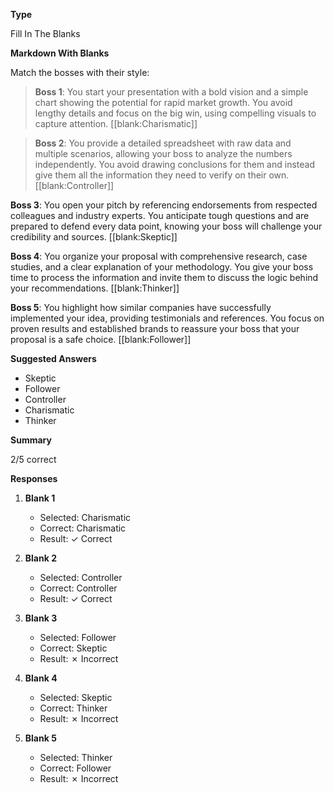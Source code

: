 __Type__

Fill In The Blanks

__Markdown With Blanks__

Match the bosses with their style:



> **Boss 1**: You start your presentation with a bold vision and a simple chart showing the potential for rapid market growth. You avoid lengthy details and focus on the big win, using compelling visuals to capture attention. [[blank:Charismatic]]


> **Boss 2**: You provide a detailed spreadsheet with raw data and multiple scenarios, allowing your boss to analyze the numbers independently. You avoid drawing conclusions for them and instead give them all the information they need to verify on their own. [[blank:Controller]]


**Boss 3**: You open your pitch by referencing endorsements from respected colleagues and industry experts. You anticipate tough questions and are prepared to defend every data point, knowing your boss will challenge your credibility and sources. [[blank:Skeptic]]



**Boss 4**: You organize your proposal with comprehensive research, case studies, and a clear explanation of your methodology. You give your boss time to process the information and invite them to discuss the logic behind your recommendations. [[blank:Thinker]]



**Boss 5**: You highlight how similar companies have successfully implemented your idea, providing testimonials and references. You focus on proven results and established brands to reassure your boss that your proposal is a safe choice. [[blank:Follower]]

__Suggested Answers__

- Skeptic
- Follower
- Controller
- Charismatic
- Thinker

__Summary__

2/5 correct

__Responses__

1. **Blank 1**
   - Selected: Charismatic
   - Correct: Charismatic
   - Result: ✓ Correct

2. **Blank 2**
   - Selected: Controller
   - Correct: Controller
   - Result: ✓ Correct

3. **Blank 3**
   - Selected: Follower
   - Correct: Skeptic
   - Result: ✗ Incorrect

4. **Blank 4**
   - Selected: Skeptic
   - Correct: Thinker
   - Result: ✗ Incorrect

5. **Blank 5**
   - Selected: Thinker
   - Correct: Follower
   - Result: ✗ Incorrect

